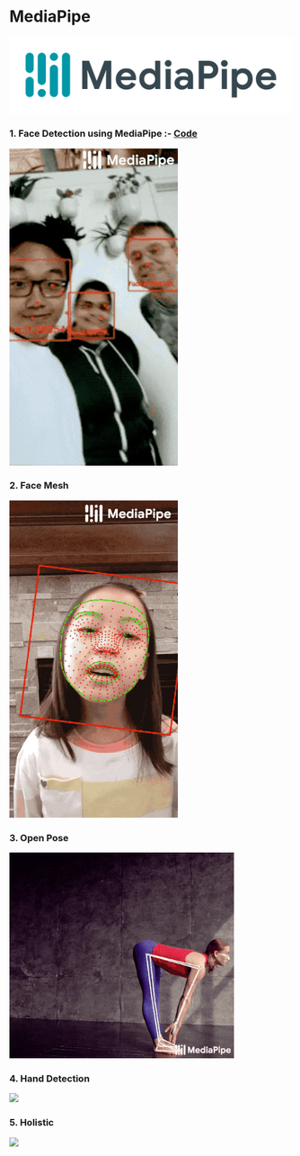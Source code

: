 # MediaPipe   
<img src="images/mediapipe.png">

### 1. Face Detection using MediaPipe  :-  <a href="https://github.com/RishavMishraRM/MediaPipe/blob/main/Face_Detection.py">Code</a>
<img src="images/face_detection.gif">

### 2. Face Mesh
<img src="images/face_mesh.gif">

### 3. Open Pose
<img src="images/openpose.gif">

### 4. Hand Detection
<img src="images/hand_detection.gif">

### 5. Holistic
<img src="images/holistic.gif">
